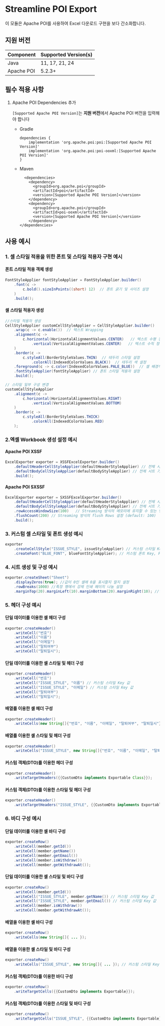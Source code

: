 # Streamline POI Export

이 모듈은 Apache POI를 사용하여 Excel 다운로드 구현을 보다 간소화합니다.

## 지원 버전

| Component       | Supported Version(s) |
|-----------------|----------------------|
| Java            | 11, 17, 21, 24       |
| Apache POI      | 5.2.3+               |

## 필수 적용 사항

1. Apache POI Dependencies 추가

   `[Supported Apache POI Version]`는 **지원 버전**에서 Apache POI 버전을 입력해야 합니다

   - Gradle 
        ```
        dependencies {
            implementation 'org.apache.poi:poi:[Supported Apache POI Version]'
            implementation 'org.apache.poi:poi-ooxml:[Supported Apache POI Version]'
        }
        ``` 
   - Maven
      ```
        <dependencies>
          <dependency>
            <groupId>org.apache.poi</groupId>
            <artifactId>poi</artifactId>
            <version>[Supported Apache POI Version]</version>
          </dependency>
          <dependency>
            <groupId>org.apache.poi</groupId>
            <artifactId>poi-ooxml</artifactId>
            <version>[Supported Apache POI Version]</version>
          </dependency>
      </dependencies>
      ```
     
## 사용 예시

### 1. 셀 스타일 적용을 위한 폰트 및 스타일 적용자 구현 예시

#### 폰트 스타일 적용 객체 생성

```java
FontStyleApplier fontStyleApplier = FontStyleApplier.builder()
    .font(c -> 
        c.bold().sizeInPoints((short) 12)  // 폰트 굵기 및 사이즈 설정
    )
    .build();
```

#### 셀 스타일 적용자 생성

```java
//스타일 적용자 생성
CellStyleApplier customCellStyleApplier = CellStyleApplier.builder()
    .wrap(c -> c.enable())  // 텍스트 Wrapping
    .alignment(c -> 
        c.horizontal(HorizontalAlignmentValues.CENTER)   // 텍스트 수평 정렬
            .vertical(VerticalAlignmentValues.CENTER)   // 텍스트 수직 정렬
    )
    .border(c ->
        c.styleAll(BorderStyleValues.THIN)  // 테두리 스타일 설정
            .colorAll(IndexedColorValues.BLACK))  // 테두리 색 설정
    .foreground(c -> c.color(IndexedColorValues.PALE_BLUE))  // 셀 배경색 설정
    .fontStyleApplier(fontStyleApplier) // 폰트 스타일 적용자 설정
    .build();

// 스타일 일부 구성 변경
customCellStyleApplier
    .alignment(c ->
        c.horizontal(HorizontalAlignmentValues.RIGHT)
            .vertical(VerticalAlignmentValues.BOTTOM)
    )
    .border(c ->
        c.styleAll(BorderStyleValues.THICK)
            .colorAll(IndexedColorValues.RED)
    );
```

### 2.엑셀 Workbook 생성 설정 예시

#### Apache POI XSSF 

```java
ExcelExporter exporter = XSSFExcelExporter.builder()
    .defaultHeaderCellStyleApplier(defaultHeaderStyleApplier) // 전체 시트 기본 헤더 스타일 지정(선택)
    .defaultBodyCellStyleApplier(defaultBodyStyleApplier) // 전체 시트 기본 헤더 스타일 지정(선택)
    .build();
```

#### Apache POI SXSSF

```java
ExcelExporter exporter = SXSSFExcelExporter.builder()
    .defaultHeaderCellStyleApplier(defaultHeaderStyleApplier) // 전체 시트 기본 헤더 스타일 지정(선택)
    .defaultBodyCellStyleApplier(defaultBodyStyleApplier) // 전체 시트 기본 헤더 스타일 지정(선택)
    .rowAccessWindowSize(100)   // Streaming 방식의 메모리에 유지할 수 있는 행의 개수 지정(선택)
    .flushCount(200) // Streaming 방식의 flush Rows 설정 (default: 100)
    .build();
```

### 3. 커스텀 셀 스타일 및 폰트 생성 예시

```java
exporter
    .createCellStyle("ISSUE_STYLE", issueStyleApplier) // 커스텀 스타일 Key, CellStyleApplier로 셀 스타일 생성
    .createFont("BLUE_FONT", blueFontStyleApplier); // 커스텀 폰트 Key, FontStyleApplier로 폰트 생성
```

### 4. 시트 생성 및 구성 예시

```java
exporter.createSheet("Sheet")
    .displayZeros(true); //값이 0인 셀에 0을 표시할지 말지 설정
    .rowBreaks(1000) //특정 행에서 강제 인쇄 페이지 나눔 설정
    .marginTop(20).marginLeft(10).marginBottom(20).marginRight(10); //인쇄 시 페이지 여백(Top, Left, Bottom, Right) 설정
```

### 5. 헤더 구성 예시

#### 단일 데이터를 이용한 셀 헤더 구성

```java
exporter.createHeader()
    .writeCell("번호")
    .writeCell("이름")
    .writeCell("이메일")
    .writeCell("탈퇴여부")
    .writeCell("탈퇴일시");
```

#### 단일 데이터를 이용한 셀 스타일 및 헤더 구성

```java
exporter.createHeader()
    .writeCell("번호")
    .writeCell("ISSUE_STYLE", "이름") // 커스텀 스타일 Key 값
    .writeCell("ISSUE_STYLE", "이메일") // 커스텀 스타일 Key 값
    .writeCell("탈퇴여부")
    .writeCell("탈퇴일시");
```

#### 배열를 이용한 셀 헤더 구성

```java
exporter.createHeader()
    .writeCells(new String[]{"번호", "이름", "이메일", "탈퇴여부", "탈퇴일시"});
```

#### 배열를 이용한 셀 스타일 및 헤더 구성

```java
exporter.createHeader()
    .writeCells("ISSUE_STYLE", new String[]{"번호", "이름", "이메일", "탈퇴여부", "탈퇴일시"}); // 커스텀 스타일 Key 값
```

#### 커스텀 객체(DTO)를 이용한 헤더 구성

```java
exporter.createHeader()
    .writeTargetHeaders({{CustomDto implements Exportable Class}});
```

#### 커스텀 객체(DTO)를 이용한 스타일 및 헤더 구성

```java
exporter.createHeader()
    .writeTargetHeaders("ISSUE_STYLE", {{CustomDto implements Exportable Class}});
```


### 6. 바디 구성 예시

#### 단일 데이터를 이용한 셀 바디 구성

```java
exporter.createRow()
    .writeCell(member.getId())
    .writeCell(member.getName())
    .writeCell(member.getEmail())
    .writeCell(member.isWithdraw())
    .writeCell(member.getWithdrawAt());
```

#### 단일 데이터를 이용한 셀 스타일 및 바디 구성

```java
exporter.createRow()
    .writeCell(member.getId())
    .writeCell("ISSUE_STYLE", member.getName()) // 커스텀 스타일 Key 값
    .writeCell("ISSUE_STYLE", member.getEmail()) // 커스텀 스타일 Key 값
    .writeCell(member.isWithdraw())
    .writeCell(member.getWithdrawAt());
```

#### 배열을 이용한 셀 바디 구성

```java
exporter.createRow()
    .writeCells(new String[]{ ... });
```

#### 배열을 이용한 셀 스타일 및 바디 구성

```java
exporter.createRow()
    .writeCells("ISSUE_STYLE", new String[]{ ... }); // 커스텀 스타일 Key 값
```

#### 커스텀 객체(DTO)를 이용한 바디 구성

```java
exporter.createRow()
    .writeTargetCells({{CustomDto implements Exportable}});
```

#### 커스텀 객체(DTO)를 이용한 스타일 및 바디 구성

```java
exporter.createRow()
    .writeTargetCells("ISSUE_STYLE", {{CustomDto implements Exportable}});
```
